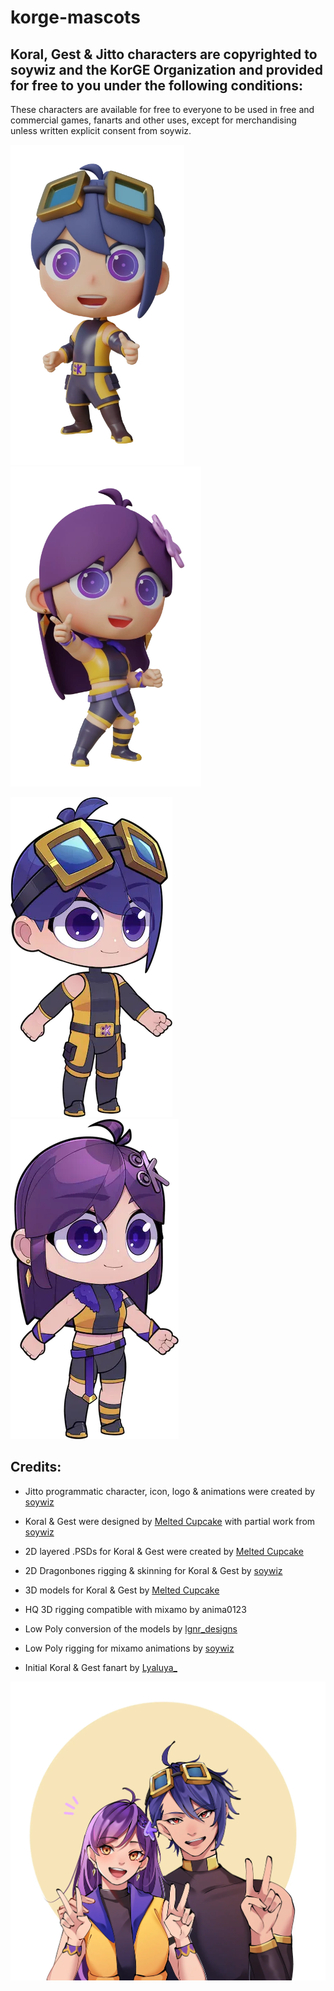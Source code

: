 # korge-mascots

## Koral, Gest & Jitto characters are copyrighted to soywiz and the KorGE Organization and provided for free to you under the following conditions:

These characters are available for free to everyone to be used in free and commercial games,
fanarts and other uses, except for merchandising unless written explicit consent from soywiz.

![](renders/512-Gest.webp) ![](renders/512-Koral.webp)

![](renders/Gest-2D.webp) ![](renders/Koral-2D.webp)

## Credits:

* Jitto programmatic character, icon, logo & animations were created by [soywiz](https://soywiz.com/)
* Koral & Gest were designed by [Melted Cupcake](https://www.instagram.com/melted_cupcake/) with partial work from [soywiz](https://soywiz.com/)
* 2D layered .PSDs for Koral & Gest were created by [Melted Cupcake](https://www.instagram.com/melted_cupcake/)
* 2D Dragonbones rigging & skinning for Koral & Gest by [soywiz](https://soywiz.com/)
* 3D models for Koral & Gest by [Melted Cupcake](https://www.instagram.com/melted_cupcake/)
* HQ 3D rigging compatible with mixamo by anima0123
* Low Poly conversion of the models by [lgnr_designs](https://www.instagram.com/lgnr_designs/)
* Low Poly rigging for mixamo animations by [soywiz](https://soywiz.com/)

* Initial Koral & Gest fanart by [Lyaluya_](https://twitter.com/Lyaluya_)

![](renders/Fanart.webp)
